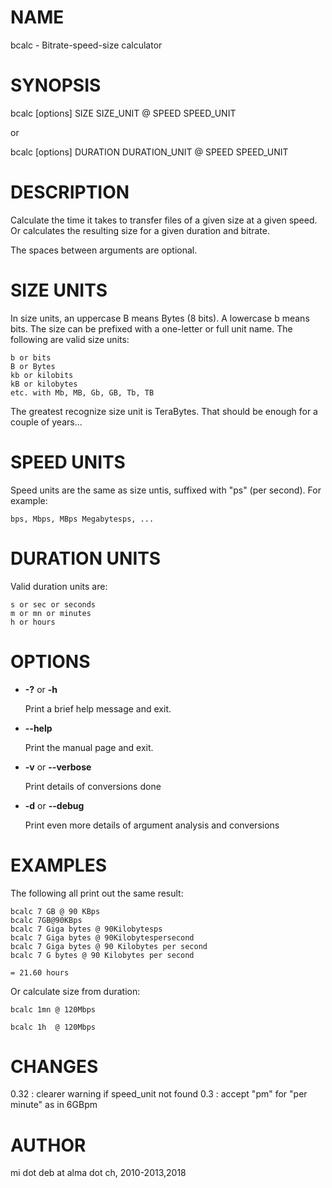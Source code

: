# NAME

bcalc - Bitrate-speed-size calculator

# SYNOPSIS

bcalc \[options\] SIZE SIZE\_UNIT @ SPEED SPEED\_UNIT

or

bcalc \[options\] DURATION DURATION\_UNIT @ SPEED SPEED\_UNIT

# DESCRIPTION

Calculate the time it takes to transfer files of a given size at a given speed.
Or calculates the resulting size for a given duration and bitrate.

The spaces between arguments are optional.

# SIZE UNITS

In size units, an uppercase B means Bytes (8 bits). A lowercase b means bits.
The size can be prefixed with a one-letter or full unit name. The following
are valid size units:

    b or bits
    B or Bytes
    kb or kilobits
    kB or kilobytes
    etc. with Mb, MB, Gb, GB, Tb, TB

The greatest recognize size unit is TeraBytes. That should be enough for a couple
of years...

# SPEED UNITS

Speed units are the same as size untis, suffixed with "ps" (per second). For example:

    bps, Mbps, MBps Megabytesps, ...

# DURATION UNITS

Valid duration units are:

    s or sec or seconds
    m or mn or minutes
    h or hours

# OPTIONS

- **-?** or **-h**

    Print a brief help message and exit.

- **--help**

    Print the manual page and exit.

- **-v** or **--verbose**

    Print details of conversions done

- **-d** or **--debug**

    Print even more details of argument analysis and conversions

# EXAMPLES

The following all print out the same result:

    bcalc 7 GB @ 90 KBps
    bcalc 7GB@90KBps
    bcalc 7 Giga bytes @ 90Kilobytesps
    bcalc 7 Giga bytes @ 90Kilobytespersecond
    bcalc 7 Giga bytes @ 90 Kilobytes per second
    bcalc 7 G bytes @ 90 Kilobytes per second

    = 21.60 hours

Or calculate size from duration:

    bcalc 1mn @ 120Mbps

    bcalc 1h  @ 120Mbps

# CHANGES
  0.32 : clearer warning if speed\_unit not found
  0.3 : accept "pm" for "per minute" as in 6GBpm

# AUTHOR

mi dot deb at alma dot ch, 2010-2013,2018
